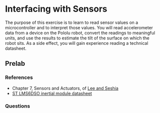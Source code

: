 # Interfacing with Sensors

The purpose of this exercise is to learn to read sensor values on a microcontroller and to interpret those values. You will read accelerometer data from a device on the Pololu robot, convert the readings to meaningful units, and use the results to estimate the tilt of the surface on which the robot sits. As a side effect, you will gain experience reading a technical datasheet.

## Prelab

### References

* Chapter 7, Sensors and Actuators, of [Lee and Seshia](https://leeseshia.org)
* [ST LMS6DSO inertial module datasheet](https://www.pololu.com/file/0J1899/lsm6dso.pdf)

### Questions



